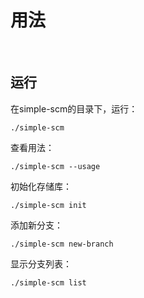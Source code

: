 # 用法

&nbsp;

## 运行

在simple-scm的目录下，运行：

```
./simple-scm
```

查看用法：

```
./simple-scm --usage
```

初始化存储库：

```
./simple-scm init
```

添加新分支：

```
./simple-scm new-branch
```

显示分支列表：

```
./simple-scm list
```



